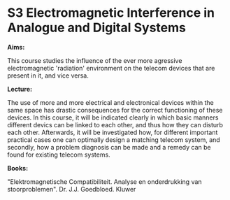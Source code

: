 

# S3 Electromagnetic Interference in Analogue and Digital Systems

**Aims:**

This course studies the influence of the ever more agressive electromagnetic 'radiation' environment on the telecom devices that are present in it, and vice versa.

**Lecture:**

The use of more and more electrical and electronical devices within the same space has drastic consequences for the correct functioning of these devices. In this course, it will be indicated clearly in which basic manners different devics can be linked to each other, and thus how they can disturb each other. Afterwards, it will be investigated how, for different important practical cases one can optimally design a matching telecom system, and secondly, how a problem diagnosis can be made and a remedy can be found for existing telecom systems.

**Books:**

"Elektromagnetische Compatibiliteit. Analyse en onderdrukking van stoorproblemen". Dr. J.J. Goedbloed. Kluwer

